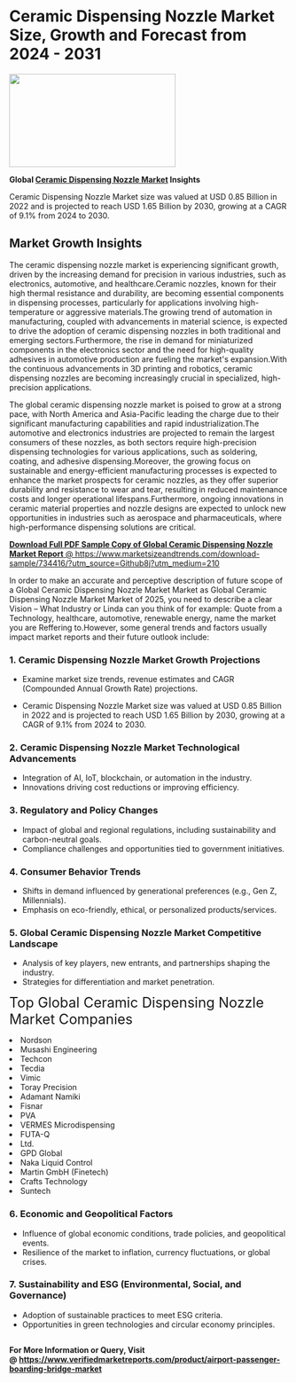 <H1>Ceramic Dispensing Nozzle Market Size, Growth and Forecast from 2024 - 2031</H1><img class="aligncenter size-medium wp-image-584254" src="https://thirdeyenews.in/wp-content/uploads/2024/09/Global-Market-Research-300x168.jpeg" alt="" width="300" height="168" /><p><strong>Global&nbsp;<a href="https://www.marketsizeandtrends.com/download-sample/734416/?utm_source=Github8j?utm_medium=210">Ceramic Dispensing Nozzle Market</a> Insights</strong></p><p>Ceramic Dispensing Nozzle Market size was valued at USD 0.85 Billion in 2022 and is projected to reach USD 1.65 Billion by 2030, growing at a CAGR of 9.1% from 2024 to 2030.</p><p><h2>Market Growth Insights</h2> <p>The ceramic dispensing nozzle market is experiencing significant growth, driven by the increasing demand for precision in various industries, such as electronics, automotive, and healthcare.Ceramic nozzles, known for their high thermal resistance and durability, are becoming essential components in dispensing processes, particularly for applications involving high-temperature or aggressive materials.The growing trend of automation in manufacturing, coupled with advancements in material science, is expected to drive the adoption of ceramic dispensing nozzles in both traditional and emerging sectors.Furthermore, the rise in demand for miniaturized components in the electronics sector and the need for high-quality adhesives in automotive production are fueling the market's expansion.With the continuous advancements in 3D printing and robotics, ceramic dispensing nozzles are becoming increasingly crucial in specialized, high-precision applications.</p> <p><a href="your-download-link-here"></a></p> <p>The global ceramic dispensing nozzle market is poised to grow at a strong pace, with North America and Asia-Pacific leading the charge due to their significant manufacturing capabilities and rapid industrialization.The automotive and electronics industries are projected to remain the largest consumers of these nozzles, as both sectors require high-precision dispensing technologies for various applications, such as soldering, coating, and adhesive dispensing.Moreover, the growing focus on sustainable and energy-efficient manufacturing processes is expected to enhance the market prospects for ceramic nozzles, as they offer superior durability and resistance to wear and tear, resulting in reduced maintenance costs and longer operational lifespans.Furthermore, ongoing innovations in ceramic material properties and nozzle designs are expected to unlock new opportunities in industries such as aerospace and pharmaceuticals, where high-performance dispensing solutions are critical.<p><a href="your-additional-link-here"></p><p><span class=""><strong>Download Full PDF Sample Copy of Global Ceramic Dispensing Nozzle Market Report</strong> @ <a href="https://www.marketsizeandtrends.com/download-sample/734416/?utm_source=Github8j?utm_medium=210" target="_blank">https://www.marketsizeandtrends.com/download-sample/734416/?utm_source=Github8j?utm_medium=210</a></span></p><p>In order to make an accurate and perceptive description of future scope of a Global&nbsp;Ceramic Dispensing Nozzle Market Market as Global&nbsp;Ceramic Dispensing Nozzle Market Market of 2025, you need to describe a clear Vision &ndash; What Industry or Linda can you think of for example: Quote from a Technology, healthcare, automotive, renewable energy, name the market you are Reffering to.However, some general trends and factors usually impact market reports and their future outlook include:</p><h3>1.&nbsp;<strong>Ceramic Dispensing Nozzle Market Growth Projections</strong></h3><ul><li>Examine market size trends, revenue estimates and CAGR (Compounded Annual Growth Rate) projections.</li><li><p>Ceramic Dispensing Nozzle Market size was valued at USD 0.85 Billion in 2022 and is projected to reach USD 1.65 Billion by 2030, growing at a CAGR of 9.1% from 2024 to 2030.</p></li></ul><h3>2.&nbsp;<strong>Ceramic Dispensing Nozzle Market Technological Advancements</strong></h3><ul><li>Integration of AI, IoT, blockchain, or automation in the industry.</li><li>Innovations driving cost reductions or improving efficiency.</li></ul><h3>3.&nbsp;<strong>Regulatory and Policy Changes</strong></h3><ul><li>Impact of global and regional regulations, including sustainability and carbon-neutral goals.</li><li>Compliance challenges and opportunities tied to government initiatives.</li></ul><h3>4.&nbsp;<strong>Consumer Behavior Trends</strong></h3><ul><li>Shifts in demand influenced by generational preferences (e.g., Gen Z, Millennials).</li><li>Emphasis on eco-friendly, ethical, or personalized products/services.</li></ul><h3>5.&nbsp;<strong>Global Ceramic Dispensing Nozzle Market Competitive Landscape</strong></h3><ul><li>Analysis of key players, new entrants, and partnerships shaping the industry.</li><li>Strategies for differentiation and market penetration.</li></ul><p data-pm-slice="1 1 []"><span style="color: inherit; font-family: inherit; font-size: 25px;">Top Global Ceramic Dispensing Nozzle Market Companies</span></p><div class="" data-test-id=""><p><li>Nordson</li><li> Musashi Engineering</li><li> Techcon</li><li> Tecdia</li><li> Vimic</li><li> Toray Precision</li><li> Adamant Namiki</li><li> Fisnar</li><li> PVA</li><li> VERMES Microdispensing</li><li> FUTA-Q</li><li>Ltd.</li><li> GPD Global</li><li> Naka Liquid Control</li><li> Martin GmbH (Finetech)</li><li> Crafts Technology</li><li> Suntech</li></p></div><h3>6.&nbsp;<strong>Economic and Geopolitical Factors</strong></h3><ul><li>Influence of global economic conditions, trade policies, and geopolitical events.</li><li>Resilience of the market to inflation, currency fluctuations, or global crises.</li></ul><h3>7.&nbsp;<strong>Sustainability and ESG (Environmental, Social, and Governance)</strong></h3><ul><li>Adoption of sustainable practices to meet ESG criteria.</li><li>Opportunities in green technologies and circular economy principles.</li></ul><h2><strong style="font-size: 14px;">For More Information or Query, Visit @&nbsp;</strong><a style="background-color: #ffffff; font-size: 14px;" href="https://www.marketsizeandtrends.com/report/ceramic-dispensing-nozzle-market/" target="_blank">https://www.verifiedmarketreports.com/product/airport-passenger-boarding-bridge-market</a></h2>